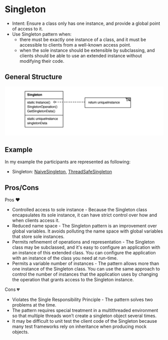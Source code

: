 # Singleton
- Intent: Ensure a class only has one instance, and provide a global point of access to it.
- Use Singleton pattern when:
    - there must be exactly one instance of a class, and it must be accessible to clients from a well-known access point.
    - when the sole instance should be extensible by subclassing, and clients should be able to use an extended instance without modifying their code.

## General Structure
![](singleton_structure.png)

## Example
In my example the participants are represented as following:
- Singleton: [NaiveSingleton](./non_thread_safe/NaiveSingleton.java), [ThreadSafeSingleton](./thread_safe/ThreadSafeSingleton.java)

## Pros/Cons
Pros ❤️
- Controlled access to sole instance - Because the Singleton class encapsulates its sole instance, it can have strict control over how and when clients access it.
- Reduced name space - The Singleton pattern is an improvement over global variables. It avoids polluting the name space with global variables that store sole instances.
- Permits refinement of operations and representation - The Singleton class may be subclassed, and it's easy to configure an application with an instance of this extended class. You can configure the application with an instance of the class you need at run-time.
- Permits a variable number of instances - The pattern allows more than one instance of the Singleton class. You can use the same approach to control the number of instances that the application uses by changing the operation that grants access to the Singleton instance.

Cons 💔
- Violates the Single Responsibility Principle - The pattern solves two problems at the time.
- The pattern requires special treatment in a multithreaded environment so that multiple threads won’t create a singleton object several times.
- It may be difficult to unit test the client code of the Singleton because many test frameworks rely on inheritance when producing mock objects.